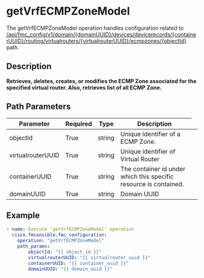 # getVrfECMPZoneModel

The getVrfECMPZoneModel operation handles configuration related to [/api/fmc_config/v1/domain/{domainUUID}/devices/devicerecords/{containerUUID}/routing/virtualrouters/{virtualrouterUUID}/ecmpzones/{objectId}](/paths//api/fmc_config/v1/domain/{domain_uuid}/devices/devicerecords/{container_uuid}/routing/virtualrouters/{virtualrouter_uuid}/ecmpzones/{object_id}.md) path.&nbsp;
## Description
**Retrieves, deletes, creates, or modifies the ECMP Zone associated for the specified virtual router. Also, retrieves list of all ECMP Zone.**

## Path Parameters
| Parameter | Required | Type | Description |
| --------- | -------- | ---- | ----------- |
| objectId | True | string <td colspan=3> Unique identifier of a ECMP Zone. |
| virtualrouterUUID | True | string <td colspan=3> Unique identifier of Virtual Router |
| containerUUID | True | string <td colspan=3> The container id under which this specific resource is contained. |
| domainUUID | True | string <td colspan=3> Domain UUID |

## Example
```yaml
- name: Execute 'getVrfECMPZoneModel' operation
  cisco.fmcansible.fmc_configuration:
    operation: "getVrfECMPZoneModel"
    path_params:
        objectId: "{{ object_id }}"
        virtualrouterUUID: "{{ virtualrouter_uuid }}"
        containerUUID: "{{ container_uuid }}"
        domainUUID: "{{ domain_uuid }}"

```